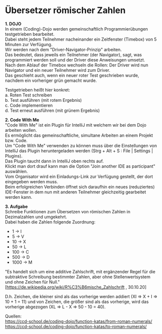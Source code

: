 # Übersetzer römischer Zahlen

**1. DOJO**<br>
In einem (Coding)-Dojo werden gemeinschaftlich Programmierübungen testgetrieben bearbeitet. <br>
Dabei steht jedem Teilnehmer nacheinander ein Zeitfenster (Timebox) von 5 Minuten zur Verfügung. <br>
Wir werden nach dem "Driver-Navigator-Prinzip" arbeiten. <br>
Das bedeutet, dass jeweils ein Teilnehmer (der Navigator), sagt, was programmiert werden soll und der Driver diese Anweisungen umsetzt. <br>
Nach dem Ablauf der Timebox wechseln die Rollen: Der Driver wird nun Navigator und ein neuer Teilnehmer wird zum Driver. <br>
Das geschieht auch, wenn ein neuer roter Test geschrieben wurde, nachdem ein vorheriger grün gemacht wurde. <br>

Testgetrieben heißt hier konkret: <br> 
a. Roten Test schreiben <br>
b. Test ausführen (mit rotem Ergebnis) <br>
c. Code implementieren <br>
d. Test erneut ausführen (mit grünem Ergebnis) <br>

**2. Code With Me** <br>
"Code With Me" ist ein Plugin für IntelliJ mit welchem wir bei dem Dojo arbeiten wollen. <br> 
Es ermöglicht das gemeinschaftliche, simultane Arbeiten an einem Projekt bzw. Code. <br>
Um "Code With Me" verwenden zu können muss über die Einstellungen von IntelliJ das Plugin heruntergeladen werden (Strg + Alt + S : File | Settings | Plugins). <br>
Das Plugin taucht dann in IntelliJ oben rechts auf. <br>
Klickt man dort drauf kann man die Option "Join another IDE as participant" auswählen. <br>
Vom Organisator wird ein Einladungs-Link zur Verfügung gestellt, der dort eingegeben werden muss. <br>
Beim erfolgreichen Verbinden öffnet sich daraufhin ein neues (reduziertes) IDE-Fenster in dem nun mit anderen Teilnehmer gleichzeitig gearbeitet werden kann. <br>

**3. Aufgabe** <br>
Schreibe Funktionen zum Übersetzen von römischen Zahlen in Dezimalzahlen und umgekehrt. <br>
Dabei haben die Zahlen folgende Zuordnung: <br>

 * 1    ->  I
 * 5    ->  V
 * 10   ->  X
 * 50   ->  L
 * 100  ->  C
 * 500  ->  D
 * 1000 ->  M
 
"Es handelt sich um eine additive Zahlschrift, mit ergänzender Regel für die subtraktive Schreibung bestimmter Zahlen, aber ohne Stellenwertsystem und ohne Zeichen für Null." [https://de.wikipedia.org/wiki/R%C3%B6mische_Zahlschrift , 30.10.20] <br>

D.h. Zeichen, die kleiner sind als das vorherige werden addiert (XI => X + I => 10 + 1 = 11) und von Zeichen, die größer sind als das vorherige, wird das vorherige abgezogen (XL => L - X => 50 - 10 = 40). <br>

Quellen: <br>
https://ccd-school.de/coding-dojo/function-katas/from-roman-numerals/ <br>
https://ccd-school.de/coding-dojo/function-katas/to-roman-numerals/ <br>